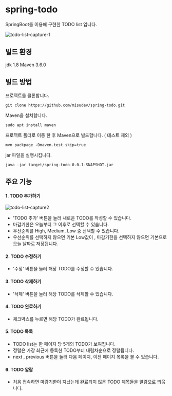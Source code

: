 # spring-todo
SpringBoot를 이용해 구현한 TODO list 입니다.

![todo-list-capture-1](https://user-images.githubusercontent.com/45555378/58020103-262c3480-7b42-11e9-86ce-83bfeb9c9a2c.png)

## 빌드 환경
jdk 1.8
Maven 3.6.0

## 빌드 방법 
 프로젝트를 클론합니다.
 ~~~
 git clone https://github.com/misudev/spring-todo.git
 ~~~
 
 Maven을 설치합니다.
 
 ~~~
 sudo apt install maven
 ~~~
 
 프로젝트 폴더로 이동 한 후 Maven으로 빌드합니다. ( 테스트 제외 )
 
 ~~~
 mvn packpage -Dmaven.test.skip=true
 ~~~
 
 jar 파일을 실행시킵니다.
 
 ~~~
 java -jar target/spring-todo-0.0.1-SNAPSHOT.jar
 ~~~
 
 
## 주요 기능
 #### 1. TODO 추가하기
![todo-list-capture2](https://user-images.githubusercontent.com/45555378/58021882-25e26800-7b47-11e9-9346-35127e527ae3.png)


 * 'TODO 추가' 버튼을 눌러 새로운 TODO를 작성할 수 있습니다.
 * 마감기한은 오늘부터 그 이후로 선택할 수 있습니다.
 * 우선순위를 High, Medium, Low 중 선택할 수 있습니다.
 * 우선순위를 선택하지 않으면 기본 Low값이 , 마감기한을 선택하지 않으면 기본으로 오늘 날짜로 저장됩니다.
 #### 2. TODO 수정하기
 * '수정' 버튼을 눌러 해당 TODO를 수정할 수 있습니다.
 #### 3. TODO 삭제하기
 * '삭제' 버튼을 눌러 해당 TODO를 삭제할 수 있습니다.
 #### 4. TODO 완료하기
 * 체크박스를 누르면 해당 TODO가 완료됩니다.
 #### 5. TODO 목록
 * TODO list는 한 페이지 당 5개의 TODO가 보여집니다.
 * 정렬은 가장 최근에 등록한 TODO부터 내림차순으로 정렬됩니다.
 * next , previous 버튼을 눌러 다음 페이지, 이전 페이지 목록을 볼 수 있습니다.
#### 6. TODO 알람
 * 처음 접속하면 마감기한이 지났는데 완료되지 않은 TODO 제목들을 알람으로 띄웁니다.
